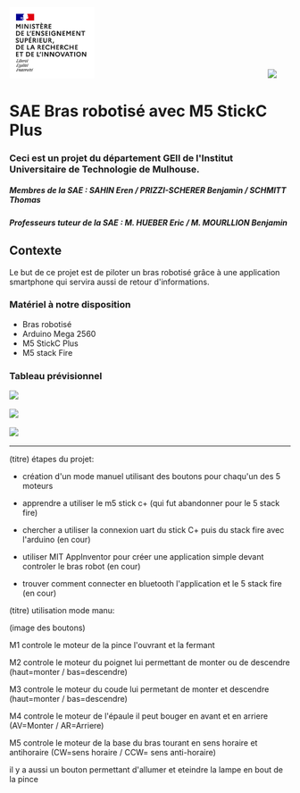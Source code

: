 <img src="Images/Logo_enseignement_sup.png" width="152">&nbsp;&nbsp;&nbsp;&nbsp;&nbsp;&nbsp;&nbsp;&nbsp;&nbsp;&nbsp;&nbsp;&nbsp;&nbsp;&nbsp;&nbsp;&nbsp;&nbsp;&nbsp;&nbsp;&nbsp;&nbsp;&nbsp;&nbsp;&nbsp;&nbsp;&nbsp;&nbsp;&nbsp;&nbsp;&nbsp;&nbsp;&nbsp;&nbsp;&nbsp;&nbsp;&nbsp;&nbsp;&nbsp;&nbsp;&nbsp;&nbsp;&nbsp;&nbsp;&nbsp;&nbsp;&nbsp;&nbsp;&nbsp;&nbsp;&nbsp;&nbsp;&nbsp;&nbsp;&nbsp;&nbsp;&nbsp;&nbsp;&nbsp;&nbsp;&nbsp;&nbsp;&nbsp;&nbsp;&nbsp;&nbsp;&nbsp;&nbsp;&nbsp;&nbsp;&nbsp;&nbsp;&nbsp;&nbsp;&nbsp;&nbsp;&nbsp;&nbsp;&nbsp;&nbsp;<img src="Images/Logo_Université_de_Haute-Alsace_-_UHA.png" width="330">

# SAE Bras robotisé avec M5 StickC Plus

### Ceci est un projet du département GEII de l'Institut Universitaire de Technologie de Mulhouse.

##### Membres de la SAE : SAHIN Eren / PRIZZI-SCHERER Benjamin / SCHMITT Thomas

##### Professeurs tuteur de la SAE : M. HUEBER Eric / M. MOURLLION Benjamin

## Contexte

Le but de ce projet est de piloter un bras robotisé grâce à une application smartphone qui servira aussi de retour d'informations.

### Matériel à notre disposition

- Bras robotisé
- Arduino Mega 2560
- M5 StickC Plus
- M5 stack Fire

### Tableau prévisionnel

![](https://github.com/ErenS61/SAE4-BRAS-ROBOT-M5STACK/blob/main/Images/Tableau%20pr%C3%A9visionnel%203.png)

![](https://github.com/ErenS61/SAE4-BRAS-ROBOT-M5STACK/blob/main/Images/Tableau%20pr%C3%A9visionnel%201.png)

![](https://github.com/ErenS61/SAE4-BRAS-ROBOT-M5STACK/blob/main/Images/Tableau%20pr%C3%A9visionnel%202.png)

***

(titre) étapes du projet:

- création d'un mode manuel utilisant des boutons pour chaqu'un des 5 moteurs

- apprendre a utiliser le m5 stick c+ (qui fut abandonner pour le 5 stack fire)

- chercher a utiliser la connexion uart du stick C+ puis du stack fire avec l'arduino (en cour)

- utiliser MIT AppInventor pour créer une application simple devant controler le bras robot (en cour)

- trouver comment connecter en bluetooth l'application et le 5 stack fire (en cour)



(titre) utilisation mode manu:

(image des boutons)

M1 controle le moteur de la pince l'ouvrant et la fermant

M2 controle le moteur du poignet lui permettant de monter ou de descendre (haut=monter / bas=descendre)

M3 controle le moteur du coude lui permetant de monter et descendre (haut=monter / bas=descendre)

M4 controle le moteur de l'épaule il peut bouger en avant et en arriere (AV=Monter / AR=Arriere)

M5 controle le moteur de la base du bras tourant en sens horaire et antihoraire (CW=sens horaire / CCW= sens anti-horaire)

il y a aussi un bouton permettant d'allumer et eteindre la lampe en bout de la pince
